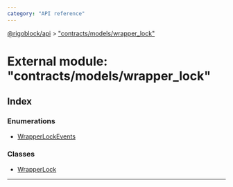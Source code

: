 ```yaml
---
category: "API reference"
---
```



[@rigoblock/api](../quick_start.md) > ["contracts/models/wrapper_lock"](../modules/_contracts_models_wrapper_lock_.md)

# External module: "contracts/models/wrapper_lock"

## Index

### Enumerations

* [WrapperLockEvents](../enums/_contracts_models_wrapper_lock_.wrapperlockevents.md)

### Classes

* [WrapperLock](../classes/_contracts_models_wrapper_lock_.wrapperlock.md)

---

